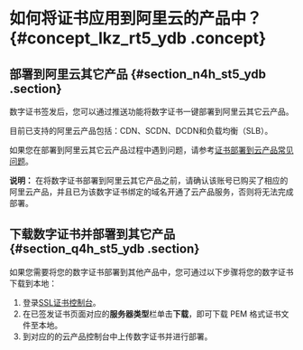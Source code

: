 # 如何将证书应用到阿里云的产品中？ {#concept_lkz_rt5_ydb .concept}

## 部署到阿里云其它产品 {#section_n4h_st5_ydb .section}

数字证书签发后，您可以通过推送功能将数字证书一键部署到阿里云其它云产品。

目前已支持的阿里云产品包括：CDN、SCDN、DCDN和负载均衡（SLB）。

如果您在部署到阿里云其它云产品过程中遇到问题，请参考[证书部署到云产品常见问题](intl.zh-CN/常见问题/常见问题/证书部署到云产品常见问题.md#)。

**说明：** 在将数字证书部署到阿里云其它产品之前，请确认该账号已购买了相应的阿里云产品，并且已为该数字证书绑定的域名开通了云产品服务，否则将无法完成部署。

## 下载数字证书并部署到其它产品 {#section_q4h_st5_ydb .section}

如果您需要将您的数字证书部署到其他产品中，您可通过以下步骤将您的数字证书下载到本地：

1.  登录[SSL证书控制台](https://account.alibabacloud.com/login/login.htm)。
2.  在已签发证书页面对应的**服务器类型**栏单击**下载**，即可下载 PEM 格式证书文件至本地。
3.  到对应的的云产品控制台中上传数字证书并进行部署。

